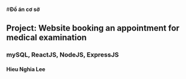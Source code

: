 #**Đồ án cơ sở**

## Project: Website booking an appointment for medical examination

### mySQL, ReactJS, NodeJS, ExpressJS

#### Hieu Nghia Lee
